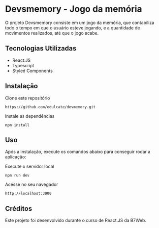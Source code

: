 # Devsmemory - Jogo da memória

O projeto Devsmemory consiste em um jogo da memória, que contabiliza todo o tempo em que o usuário esteve  jogando, e a quantidade de movimentos realizados, até que o jogo acabe.

## Tecnologias Utilizadas

* React.JS
* Typescript
* Styled Components

## Instalação

Clone este repositório

```shell
https://github.com/edulcate/devmemory.git
```

Instale as dependências

```shell
npm install
```

## Uso
Após a instalação, execute os comandos abaixo para conseguir rodar a aplicação:

Execute o servidor local

```shell
npm run dev
```

Acesse no seu navegador

```
http://localhost:3000
```

## Créditos
Este projeto foi desenvolvido durante o curso de React.JS da B7Web.
